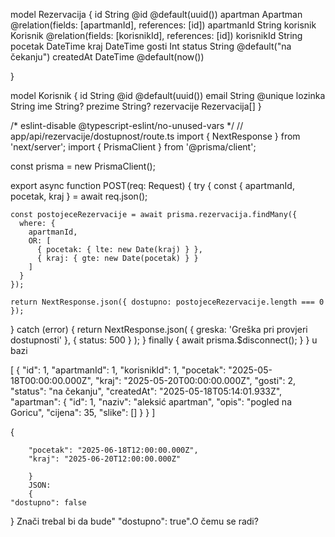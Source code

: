 model Rezervacija {
  id          String   @id @default(uuid())
  apartman    Apartman @relation(fields: [apartmanId], references: [id])
  apartmanId  String
  korisnik    Korisnik @relation(fields: [korisnikId], references: [id])
  korisnikId  String
  pocetak     DateTime
  kraj        DateTime
  gosti       Int
  status      String   @default("na čekanju")
  createdAt   DateTime @default(now())

}

model Korisnik {
  id            String    @id @default(uuid())
  email         String    @unique
  lozinka       String
  ime           String?
  prezime       String?
  rezervacije   Rezervacija[]
}



/* eslint-disable @typescript-eslint/no-unused-vars */
// app/api/rezervacije/dostupnost/route.ts
import { NextResponse } from 'next/server';
import { PrismaClient } from '@prisma/client';

const prisma = new PrismaClient();

export async function POST(req: Request) {
  try {
    const { apartmanId, pocetak, kraj } = await req.json();

    const postojeceRezervacije = await prisma.rezervacija.findMany({
      where: {
        apartmanId,
        OR: [
          { pocetak: { lte: new Date(kraj) } },
          { kraj: { gte: new Date(pocetak) } }
        ]
      }
    });

    return NextResponse.json({ dostupno: postojeceRezervacije.length === 0 });

  } catch (error) {
    return NextResponse.json(
      { greska: 'Greška pri provjeri dostupnosti' },
      { status: 500 }
    );
  } finally {
    await prisma.$disconnect();
  }
}
u bazi

[
    {
        "id": 1,
        "apartmanId": 1,
        "korisnikId": 1,
        "pocetak": "2025-05-18T00:00:00.000Z",
        "kraj": "2025-05-20T00:00:00.000Z",
        "gosti": 2,
        "status": "na čekanju",
        "createdAt": "2025-05-18T05:14:01.933Z",
        "apartman": {
            "id": 1,
            "naziv": "aleksić apartman",
            "opis": "pogled na Goricu",
            "cijena": 35,
            "slike": []
        }
    }
]


{


        "pocetak": "2025-06-18T12:00:00.000Z",
        "kraj": "2025-06-20T12:00:00.000Z"

        }
        JSON:
        {
    "dostupno": false
}
Znači trebal bi da bude" "dostupno": true".O čemu se radi?